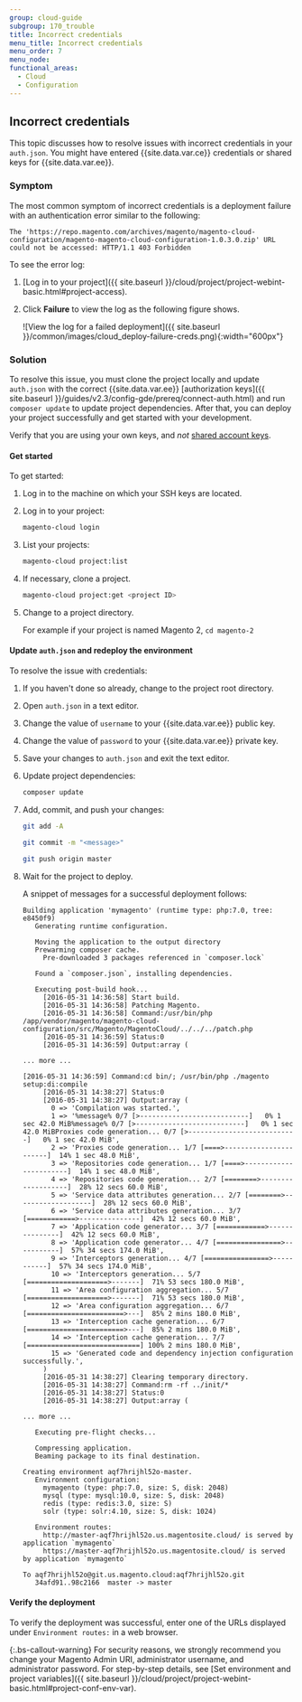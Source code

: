 ```yaml
---
group: cloud-guide
subgroup: 170_trouble
title: Incorrect credentials
menu_title: Incorrect credentials
menu_order: 7
menu_node:
functional_areas:
  - Cloud
  - Configuration
---
```


## Incorrect credentials

This topic discusses how to resolve issues with incorrect credentials in your `auth.json`. You might have entered {{site.data.var.ce}} credentials or shared keys for {{site.data.var.ee}}.

### Symptom

The most common symptom of incorrect credentials is a deployment failure with an authentication error similar to the following:

   ```text
   The 'https://repo.magento.com/archives/magento/magento-cloud-configuration/magento-magento-cloud-configuration-1.0.3.0.zip' URL could not be accessed: HTTP/1.1 403 Forbidden
   ```

To see the error log:

1. [Log in to your project]({{ site.baseurl }}/cloud/project/project-webint-basic.html#project-access).
1. Click **Failure** to view the log as the following figure shows.

   ![View the log for a failed deployment]({{ site.baseurl }}/common/images/cloud_deploy-failure-creds.png){:width="600px"}

### Solution

To resolve this issue, you must clone the project locally and update `auth.json` with the correct {{site.data.var.ee}} [authorization keys]({{ site.baseurl }}/guides/v2.3/config-gde/prereq/connect-auth.html) and run `composer update` to update project dependencies. After that, you can deploy your project successfully and get started with your development.

Verify that you are using your own keys, and *not* [shared account keys](http://docs.magento.com/m2/ce/user_guide/magento/magento-account-share.html).

#### Get started

To get started:

1. Log in to the machine on which your SSH keys are located.
1. Log in to your project:

   ```bash
   magento-cloud login
   ```

1. List your projects:

   ```bash
   magento-cloud project:list
   ```

1. If necessary, clone a project.

   ```bash
   magento-cloud project:get <project ID>
   ```

1. Change to a project directory.

   For example if your project is named Magento 2, `cd magento-2`

#### Update `auth.json` and redeploy the environment

To resolve the issue with credentials:

1. If you haven't done so already, change to the project root directory.
1. Open `auth.json` in a text editor.
1. Change the value of `username` to your {{site.data.var.ee}} public key.
1. Change the value of `password` to your {{site.data.var.ee}} private key.
1. Save your changes to `auth.json` and exit the text editor.
1. Update project dependencies:

   ```bash
   composer update
   ```

1. Add, commit, and push your changes:

   ```bash
   git add -A
   ```

   ```bash
   git commit -m "<message>"
   ```

   ```bash
   git push origin master
   ```

1. Wait for the project to deploy.

   A snippet of messages for a successful deployment follows:

   ```terminal
   Building application 'mymagento' (runtime type: php:7.0, tree: e8450f9)
      Generating runtime configuration.

      Moving the application to the output directory
      Prewarming composer cache.
        Pre-downloaded 3 packages referenced in `composer.lock`

      Found a `composer.json`, installing dependencies.

      Executing post-build hook...
        [2016-05-31 14:36:58] Start build.
        [2016-05-31 14:36:58] Patching Magento.
        [2016-05-31 14:36:58] Command:/usr/bin/php /app/vendor/magento/magento-cloud-configuration/src/Magento/MagentoCloud/../../../patch.php
        [2016-05-31 14:36:59] Status:0
        [2016-05-31 14:36:59] Output:array (

   ... more ...

   [2016-05-31 14:36:59] Command:cd bin/; /usr/bin/php ./magento setup:di:compile
        [2016-05-31 14:38:27] Status:0
        [2016-05-31 14:38:27] Output:array (
          0 => 'Compilation was started.',
          1 => '%message% 0/7 [>---------------------------]   0% 1 sec 42.0 MiB%message% 0/7 [>---------------------------]   0% 1 sec 42.0 MiBProxies code generation... 0/7 [>---------------------------]   0% 1 sec 42.0 MiB',
          2 => 'Proxies code generation... 1/7 [====>-----------------------]  14% 1 sec 48.0 MiB',
          3 => 'Repositories code generation... 1/7 [====>-----------------------]  14% 1 sec 48.0 MiB',
          4 => 'Repositories code generation... 2/7 [========>-------------------]  28% 12 secs 60.0 MiB',
          5 => 'Service data attributes generation... 2/7 [========>-------------------]  28% 12 secs 60.0 MiB',
          6 => 'Service data attributes generation... 3/7 [============>---------------]  42% 12 secs 60.0 MiB',
          7 => 'Application code generator... 3/7 [============>---------------]  42% 12 secs 60.0 MiB',
          8 => 'Application code generator... 4/7 [================>-----------]  57% 34 secs 174.0 MiB',
          9 => 'Interceptors generation... 4/7 [================>-----------]  57% 34 secs 174.0 MiB',
          10 => 'Interceptors generation... 5/7 [====================>-------]  71% 53 secs 180.0 MiB',
          11 => 'Area configuration aggregation... 5/7 [====================>-------]  71% 53 secs 180.0 MiB',
          12 => 'Area configuration aggregation... 6/7 [========================>---]  85% 2 mins 180.0 MiB',
          13 => 'Interception cache generation... 6/7 [========================>---]  85% 2 mins 180.0 MiB',
          14 => 'Interception cache generation... 7/7 [============================] 100% 2 mins 180.0 MiB',
          15 => 'Generated code and dependency injection configuration successfully.',
        )
        [2016-05-31 14:38:27] Clearing temporary directory.
        [2016-05-31 14:38:27] Command:rm -rf ../init/*
        [2016-05-31 14:38:27] Status:0
        [2016-05-31 14:38:27] Output:array (

   ... more ...

      Executing pre-flight checks...

      Compressing application.
      Beaming package to its final destination.

   Creating environment aqf7hrijhl52o-master.
      Environment configuration:
        mymagento (type: php:7.0, size: S, disk: 2048)
        mysql (type: mysql:10.0, size: S, disk: 2048)
        redis (type: redis:3.0, size: S)
        solr (type: solr:4.10, size: S, disk: 1024)

      Environment routes:
        http://master-aqf7hrijhl52o.us.magentosite.cloud/ is served by application `mymagento`
        https://master-aqf7hrijhl52o.us.magentosite.cloud/ is served by application `mymagento`

   To aqf7hrijhl52o@git.us.magento.cloud:aqf7hrijhl52o.git
      34afd91..98c2166  master -> master
   ```

#### Verify the deployment

To verify the deployment was successful, enter one of the URLs displayed under `Environment routes:` in a web browser.

{:.bs-callout-warning}
For security reasons, we strongly recommend you change your Magento Admin URI, administrator username, and administrator password. For step-by-step details, see [Set environment and project variables]({{ site.baseurl }}/cloud/project/project-webint-basic.html#project-conf-env-var).
